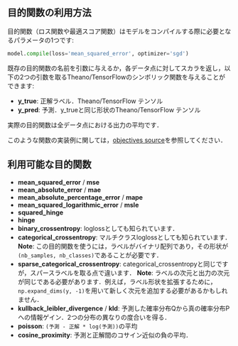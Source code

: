
## 目的関数の利用方法

目的関数（ロス関数や最適スコア関数）はモデルをコンパイルする際に必要となるパラメータの1つです:

```python
model.compile(loss='mean_squared_error', optimizer='sgd')
```

既存の目的関数の名前を引数に与えるか，各データ点に対してスカラを返し，以下の2つの引数を取るTheano/TensorFlowのシンボリック関数を与えることができます:

- __y_true__: 正解ラベル．Theano/TensorFlow テンソル
- __y_pred__: 予測．y_trueと同じ形状のTheano/TensorFlow テンソル

実際の目的関数は全データ点における出力の平均です．

このような関数の実装例に関しては，[objectives source](https://github.com/fchollet/keras/blob/master/keras/objectives.py)を参照してください．

## 利用可能な目的関数

- __mean_squared_error__ / __mse__
- __mean_absolute_error__ / __mae__
- __mean_absolute_percentage_error__ / __mape__
- __mean_squared_logarithmic_error__ / __msle__
- __squared_hinge__
- __hinge__
- __binary_crossentropy__: loglossとしても知られています．
- __categorical_crossentropy__: マルチクラスloglossとしても知られています． __Note__: この目的関数を使うには，ラベルがバイナリ配列であり，その形状が`(nb_samples, nb_classes)`であることが必要です．
- __sparse_categorical_crossentropy__: categorical_crossentropyと同じですが，スパースラベルを取る点で違います． __Note__: ラベルの次元と出力の次元が同じである必要があります．例えば，ラベル形状を拡張するために，`np.expand_dims(y, -1)`を用いて新しく次元を追加する必要があるかもしれません．
 - __kullback_leibler_divergence__ / __kld__: 予測した確率分布Qから真の確率分布Pへの情報ゲイン．2つの分布の異なりの度合いを得る．
- __poisson__: `(予測 - 正解 * log(予測))`の平均
- __cosine_proximity__: 予測と正解間のコサイン近似の負の平均．
